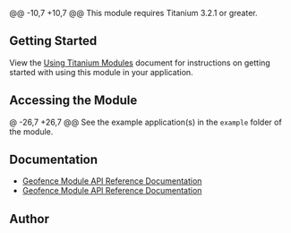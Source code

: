 @@ -10,7 +10,7 @@ This module requires Titanium 3.2.1 or greater.

## Getting Started

View the [Using Titanium Modules](http://docs.appcelerator.com/platform/latest/#!/guide/Using_Titanium_Modules) document for instructions on getting started with using this module in your application.

## Accessing the Module

@ -26,7 +26,7 @@ See the example application(s) in the `example` folder of the module.

## Documentation

* [Geofence Module API Reference Documentation](http://docs.appcelerator.com/titanium/latest/#!/api/Modules.Geofence)
* [Geofence Module API Reference Documentation](http://docs.appcelerator.com/platform/latest/#!/api/Modules.Geofence)

## Author
